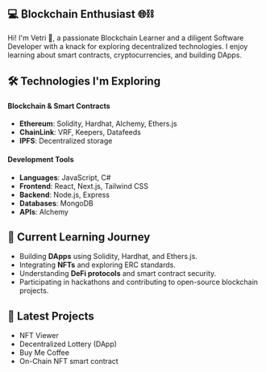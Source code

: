 
## 💻 ₿lockchain Enthusiast 🌐⛓️

Hi! I'm Vetri 👋, a passionate Blockchain Learner and a diligent Software Developer with a knack for exploring decentralized technologies. I enjoy learning about smart contracts, cryptocurrencies, and building DApps.

## 🛠️ Technologies I'm Exploring
#### Blockchain & Smart Contracts
-   **Ethereum**: Solidity, Hardhat, Alchemy, Ethers.js
-   **ChainLink**: VRF, Keepers, Datafeeds
-   **IPFS**: Decentralized storage

#### Development Tools
-   **Languages**: JavaScript, C#
-   **Frontend**: React, Next.js, Tailwind CSS
-   **Backend**: Node.js, Express
-   **Databases**: MongoDB
-   **APIs**: Alchemy

## 🌱 Current Learning Journey

-   Building **DApps** using Solidity, Hardhat, and Ethers.js.
-   Integrating **NFTs** and exploring ERC standards.
-   Understanding **DeFi protocols** and smart contract security.
-   Participating in hackathons and contributing to open-source blockchain projects.

## 📖 Latest Projects

-  NFT Viewer
- Decentralized Lottery (DApp)
- Buy Me Coffee
- On-Chain NFT smart contract
